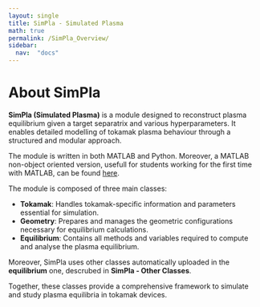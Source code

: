 ```yaml
---
layout: single
title: SimPla - Simulated Plasma
math: true
permalink: /SimPla_Overview/
sidebar: 
  nav:  "docs"
---
```


<script type="text/javascript" async
  src="https://cdn.jsdelivr.net/npm/mathjax@3/es5/tex-mml-chtml.js">
</script>


# About SimPla

**SimPla (Simulated Plasma)** is a module designed to reconstruct plasma equilibrium given a target separatrix and various hyperparameters. It enables detailed modelling of tokamak plasma behaviour through a structured and modular approach.

The module is written in both MATLAB and Python. Moreover, a MATLAB non-object oriented version, usefull for students working for the first time with MATLAB, can be found [here](/SimPla_edu/). 

The module is composed of three main classes:

- **Tokamak**: Handles tokamak-specific information and parameters essential for simulation.
- **Geometry**: Prepares and manages the geometric configurations necessary for equilibrium calculations.
- **Equilibrium**: Contains all methods and variables required to compute and analyse the plasma equilibrium.

Moreover, SimPla uses other classes automatically uploaded in the **equilibrium** one, descrubed in **SimPla - Other Classes**.

Together, these classes provide a comprehensive framework to simulate and study plasma equilibria in tokamak devices.





